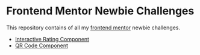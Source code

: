 # Frontend Mentor Newbie Challenges

This repository contains of all my <a href="https://www.frontendmentor.io/challenges?difficulties=1">frontend mentor</a> newbie challenges.

<ul>
  <li><a href="https://soft-marigold-a5576f.netlify.app/">Interactive Rating Component</a></li>
  <li><a href="https://stalwart-crumble-225cdc.netlify.app/">QR Code Component</a></li>
</ul>
